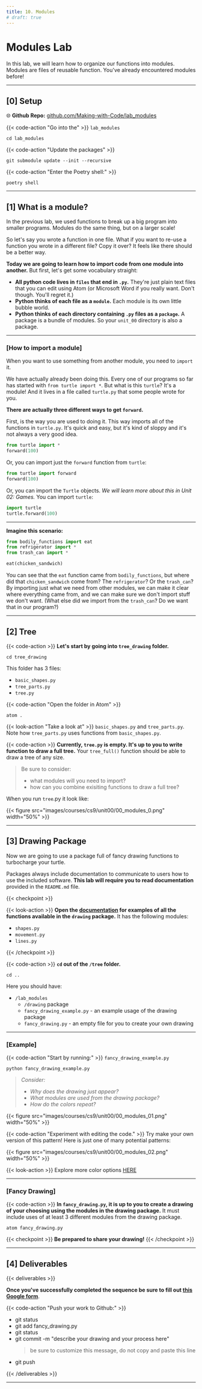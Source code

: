 ```yaml
---
title: 10. Modules
# draft: true
---
```


# Modules Lab

In this lab, we will learn how to organize our functions into modules. Modules are files of reusable function. You've already encountered modules before!

---

## [0] Setup

<!-- {{< code-action "Start by going into the unit folder." >}}
```shell
cd ~/desktop/making_with_code/unit00_drawing/
``` -->

🌐 **Github Repo:** [github.com/Making-with-Code/lab_modules](https://github.com/Making-with-Code/lab_modules)


{{< code-action "Go into the" >}} `lab_modules` 

```shell
cd lab_modules
```
<!-- > Don't forget to change "YOURGITHUBUSERNAME" to your actual Github username. -->

{{< code-action "Update the packages" >}}
```shell
git submodule update --init --recursive
```

{{< code-action "Enter the Poetry shell:" >}}
```shell
poetry shell
```



---

## [1] What is a module?
In the previous lab, we used functions to break up a big program into smaller programs. Modules do the same thing, but on a larger scale!

So let's say you wrote a function in one file. What if you want to re-use a function you wrote in a different file? Copy it over?  It feels like there should be a better way.

**Today we are going to learn how to import code from one module into another.** But first, let's get some vocabulary straight:

- **All python code lives in `files` that end in `.py`.** They're just plain text files that you can edit using Atom (or Microsoft Word if you really want. Don't though. You'll regret it.)
- **Python thinks of each file as a `module`.** Each module is its own little bubble world.
- **Python thinks of each directory containing `.py` files as a `package`.** A package is a bundle of modules. So your `unit_00` directory is also a package.

---

### [How to import a module]
When you want to use something from another module, you need to `import` it.

We have actually already been doing this. Every one of our programs so far has started with `from turtle import *`. But what is this `turtle`? It's a module! And it lives in a file called `turtle.py` that some people wrote for you.


**There are actually three different ways to get `forward`.**

First, is the way you are used to doing it. This way imports all of the functions in `turtle.py`. It's quick and easy, but it's kind of sloppy and it's not always a very good idea.

```python
from turtle import *
forward(100)
```

Or, you can import just the `forward` function from `turtle`:

```python
from turtle import forward
forward(100)
```

Or, you can import the `Turtle` objects. *We will learn more about this in Unit 02: Games.*
You can import `turtle`:
```python
import turtle
turtle.forward(100)
```

---

**Imagine this scenario:**

```python
from bodily_functions import eat
from refrigerator import *
from trash_can import *

eat(chicken_sandwich)
```

You can see that the `eat` function came from `bodily_functions`, but where did that `chicken_sandwich` come from? The `refrigerator`? Or the `trash_can`? By importing just what we need from other modules, we can make it clear where everything came from, and we can make sure we don't import stuff we don't want. (What else did we import from the `trash_can`? Do we want that in our program?)

---

## [2] Tree

{{< code-action >}} **Let's start by going into `tree_drawing` folder.**
```shell
cd tree_drawing
```

This folder has 3 files:
- `basic_shapes.py`
- `tree_parts.py`
- `tree.py` 


{{< code-action "Open the folder in Atom" >}}
```shell
atom .
```

{{< look-action "Take a look at" >}} `basic_shapes.py` and `tree_parts.py`. Note how `tree_parts.py` uses functions from `basic_shapes.py`.


{{< code-action >}} **Currently, `tree.py` is empty. It's up to you to write function to draw a full tree.** Your `tree_full()` function should be able to draw a tree of any size.

> Be sure to consider:
> - what modules will you need to import?
> - how can you combine exisiting functions to draw a full tree?

When you run `tree`.py it look like:

{{< figure src="images/courses/cs9/unit00/00_modules_0.png" width="50%" >}}


---


## [3] Drawing Package

Now we are going to use a package full of fancy drawing functions to turbocharge your turtle.

Packages always include documentation to communicate to users how to use the included software.
**This lab will require you to read documentation** provided in the `README.md` file.

{{< checkpoint >}}

{{< look-action >}} **Open the [documentation](https://github.com/the-isf-academy/drawing/blob/master/README.md) for examples of all the functions available in the `drawing` package.** It has the following modules:
- `shapes.py`
- `movement.py`
- `lines.py`

{{< /checkpoint >}}


{{< code-action >}} **`cd` out of the `/tree` folder.**
```shell
cd ..
```

Here you should have:
- `/lab_modules`
  - `/drawing` package
  - `fancy_drawing_example.py` - an example usage of the drawing package
  - `fancy_drawing.py` -  an empty file for you to create your own drawing

---

### [Example]

{{< code-action "Start by running:" >}} `fancy_drawing_example.py`
```shell
python fancy_drawing_example.py
```
> *Consider:*
> - *Why does the drawing just appear?*
> - *What modules are used from the drawing package?*
> - *How do the colors repeat?*



{{< figure src="images/courses/cs9/unit00/00_modules_01.png" width="50%" >}}

{{< code-action "Experiment with editing the code." >}} Try make your own version of this pattern! Here is just one of many potential patterns:

{{< figure src="images/courses/cs9/unit00/00_modules_02.png" width="50%" >}}

{{< look-action >}} Explore more color options [HERE](https://trinket.io/docs/colors)

---


### [Fancy Drawing]


{{< code-action >}} **In `fancy_drawing.py`, it is up to you to create a drawing of your choosing using the modules in the drawing package.** It must include uses of at least 3 different modules from the drawing package.
```shell
atom fancy_drawing.py
```



{{< checkpoint >}}
**Be prepared to share your drawing!**
{{< /checkpoint >}}



---

## [4] Deliverables

{{< deliverables  >}}

**Once you've successfully completed the sequence be sure to fill out [this Google form]('/')**.


{{< code-action "Push your work to Github:" >}}
- git status
- git add fancy_drawing.py 
- git status
- git commit -m "describe your drawing and your process here"
  > be sure to customize this message, do not copy and paste this line
- git push

{{< /deliverables >}}





---

<!-- ARCHIVE

## [2] Finding modules
There are three places you can import modules from:

- Some modules, like `turtle`, come pre-installed with python. When you import them, python knows where to find them.
- Some modules were published online by other software developers. If you install them, you can use them too.
  Like the built-in modules, python knows where to find these when you import them.
- Finally, any modules that are in the same directory as your python file can be imported.


Now let's try importing some of the code you wrote in previous lessons.

{{< code-action "Install" >}} `tree` to see what we're dealing with.
> **Don't forget to exit the Python shell by pressing `control+d` before entering this command! Check to make sure you see the command line prompt!**

```shell
brew install tree
```

Now, let's have a look at all your work in this class so far. We're going to show a tree of `.`, which means "here" (whatever directory you're currently in).

```shell
tree .
.
├── lab_00_terminal_adventure
│   ├── adventure
│   │   ├── seafloor
│   │   │   ├── coral_reef
│   │   │   │   ├── chest.py
│   │   │   │   └── reef.txt
│   │   │   ├── seafloor.txt
│   │   │   └── sunken_ship
│   │   │       ├── galley
│   │   │       │   └── ghost.py
│   │   │       ├── ship.txt
│   │   │       └── stateroom
│   │   │           └── desk.py
│   │   └── sinking.txt
│   └── returnToShip.py
├── lab_02.py
├── lab_02_drawing.py
├── lab_02_extension.py
├── lab_03_loops
│   ├── fibonacci_sequence.py
│   ├── geometric_sequence.py
│   └── loops_intro.py
├── lab_04_conditionals
│   ├── conditionals_modulo.py
│   └── conditionals_user_input.py
├── lab_05_while_loops
│   └── hailstone_sequence.py
└── lab_06_functions
    ├── grid.py
    └── ice_cream.py

```

From the `unit_00` folder, we can import any of these `.py` files as modules.

If they're in the same directory (like `lab_02_drawing.py`), we can just write `import lab_02_drawing`.

{{< code-action "Open the Python shell and try it:" >}}

```shell
python3
>>> import lab_02_drawing
```

Fond memories. You should have seen your responsive drawing run again. This is because when you import a module, all the code in that module runs.

What about subdirectories that contain `.py` files? Python thinks of these as packages. Remember that treasure chest from the It's buried a few layers deep in packages, but we can get it.


{{< code-action "Trying getting the chest from the " >}} `lab_00_terminal_adventure`

```shell
>>> import lab_00_terminal_adventure.adventure.seafloor.coral_reef.chest
```

Usually we use packages to group together code that belongs together. -->
